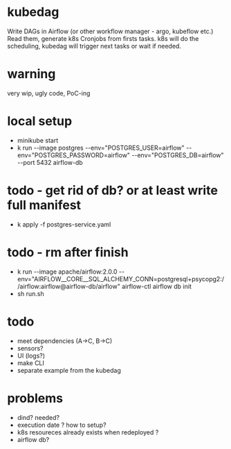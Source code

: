 # kubedag

Write DAGs in Airflow (or other workflow manager - argo, kubeflow etc.)
Read them, generate k8s Cronjobs from firsts tasks.
k8s will do the scheduling, kubedag will trigger next tasks or wait if needed.

# warning

very wip, ugly code, PoC-ing

# local setup

- minikube start
- k run --image postgres --env="POSTGRES_USER=airflow" --env="POSTGRES_PASSWORD=airflow" --env="POSTGRES_DB=airflow" --port 5432 airflow-db

# todo - get rid of db? or at least write full manifest 
- k apply -f postgres-service.yaml 

# todo - rm after finish
- k run --image apache/airflow:2.0.0 --env="AIRFLOW__CORE__SQL_ALCHEMY_CONN=postgresql+psycopg2://airflow:airflow@airflow-db/airflow" airflow-ctl airflow db init
- sh run.sh

# todo

- meet dependencies (A->C, B->C)
- sensors?
- UI (logs?)
- make CLI
- separate example from the kubedag

# problems

- dind? needed?
- execution date ? how to setup?
- k8s resoureces already exists when redeployed ?
- airflow db?
